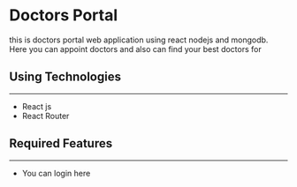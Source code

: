 # Doctors Portal

this is doctors portal web application using react nodejs and mongodb. Here you can appoint doctors and also can find your best doctors for

## Using Technologies

---

- React js
- React Router

## Required Features

---

- You can login here
